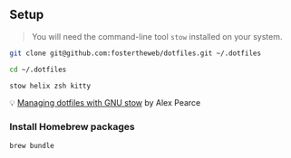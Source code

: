 ## Setup

> You will need the command-line tool `stow` installed on your system.

```bash
git clone git@github.com:fostertheweb/dotfiles.git ~/.dotfiles
```

```bash
cd ~/.dotfiles
```

```bash
stow helix zsh kitty
```

💡
[Managing dotfiles with GNU stow](https://alexpearce.me/2016/02/managing-dotfiles-with-stow/) by Alex Pearce

### Install Homebrew packages

```bash
brew bundle
```